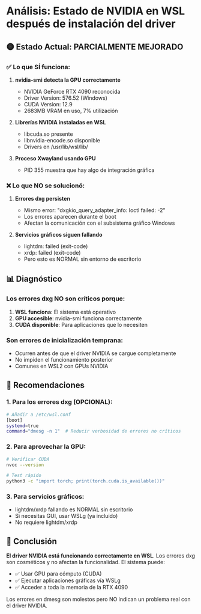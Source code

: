# Análisis: Estado de NVIDIA en WSL después de instalación del driver

## 🟡 Estado Actual: PARCIALMENTE MEJORADO

### ✅ Lo que SÍ funciona:
1. **nvidia-smi detecta la GPU correctamente**
   - NVIDIA GeForce RTX 4090 reconocida
   - Driver Version: 576.52 (Windows)
   - CUDA Version: 12.9
   - 2683MB VRAM en uso, 7% utilización

2. **Librerías NVIDIA instaladas en WSL**
   - libcuda.so presente
   - libnvidia-encode.so disponible
   - Drivers en /usr/lib/wsl/lib/

3. **Proceso Xwayland usando GPU**
   - PID 355 muestra que hay algo de integración gráfica

### ❌ Lo que NO se solucionó:
1. **Errores dxg persisten**
   - Mismo error: "dxgkio_query_adapter_info: Ioctl failed: -2"
   - Los errores aparecen durante el boot
   - Afectan la comunicación con el subsistema gráfico Windows

2. **Servicios gráficos siguen fallando**
   - lightdm: failed (exit-code)
   - xrdp: failed (exit-code)
   - Pero esto es NORMAL sin entorno de escritorio

## 📊 Diagnóstico

### Los errores dxg NO son críticos porque:
1. **WSL funciona**: El sistema está operativo
2. **GPU accesible**: nvidia-smi funciona correctamente
3. **CUDA disponible**: Para aplicaciones que lo necesiten

### Son errores de inicialización temprana:
- Ocurren antes de que el driver NVIDIA se cargue completamente
- No impiden el funcionamiento posterior
- Comunes en WSL2 con GPUs NVIDIA

## 🔧 Recomendaciones

### 1. Para los errores dxg (OPCIONAL):
```bash
# Añadir a /etc/wsl.conf
[boot]
systemd=true
command="dmesg -n 1"  # Reducir verbosidad de errores no críticos
```

### 2. Para aprovechar la GPU:
```bash
# Verificar CUDA
nvcc --version

# Test rápido
python3 -c "import torch; print(torch.cuda.is_available())"
```

### 3. Para servicios gráficos:
- lightdm/xrdp fallando es NORMAL sin escritorio
- Si necesitas GUI, usar WSLg (ya incluido)
- No requiere lightdm/xrdp

## 📝 Conclusión

**El driver NVIDIA está funcionando correctamente en WSL**. Los errores dxg son cosméticos y no afectan la funcionalidad. El sistema puede:
- ✅ Usar GPU para cómputo (CUDA)
- ✅ Ejecutar aplicaciones gráficas vía WSLg
- ✅ Acceder a toda la memoria de la RTX 4090

Los errores en dmesg son molestos pero NO indican un problema real con el driver NVIDIA.